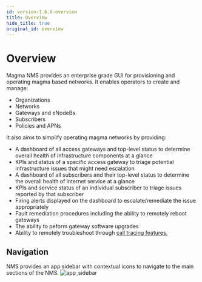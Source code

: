 ```yaml
---
id: version-1.6.X-overview
title: Overview
hide_title: true
original_id: overview
---
```


# Overview
Magma NMS provides an enterprise grade GUI for provisioning and operating magma based networks.
It enables operators to create and manage:
- Organizations
- Networks
- Gateways and eNodeBs
- Subscribers
- Policies and APNs

It also aims to simplify operating magma networks by providing:
* A dashboard of all access gateways and top-level status to determine overall health of infrastructure components at a glance
* KPIs and status of a specific access gateway to triage potential infrastructure issues that might need escalation
* A dashboard of all subscribers and their top-level status to determine the overall health of internet service at a glance
* KPIs and service status of an individual subscriber to triage issues reported by that subscriber
* Firing alerts displayed on the dashboard to escalate/remediate the issue appropriately
* Fault remediation procedures including the ability to remotely reboot gateways
* The ability to peform gateway software upgrades
* Ability to remotely troubleshoot through [call tracing features.](../howtos/call_tracing)

## Navigation
NMS provides an app sidebar with contextual icons to navigate to the main sections of the NMS.
![app_sidebar](assets/nms/userguide/app_sidebar.png)
